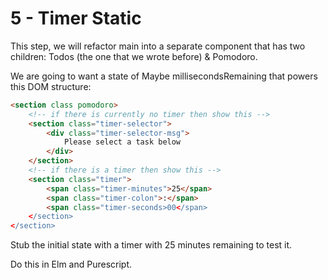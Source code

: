 # 5 - Timer Static

This step, we will refactor main into a separate component that has two 
children: Todos (the one that we wrote before) & Pomodoro.

We are going to want a state of Maybe millisecondsRemaining that powers this DOM structure:

```html
<section class pomodoro>
    <!-- if there is currently no timer then show this -->
    <section class="timer-selector">
        <div class="timer-selector-msg">
            Please select a task below
        </div>
    </section>
    <!-- if there is a timer then show this -->
    <section class="timer">
        <span class="timer-minutes">25</span>
        <span class="timer-colon">:</span>
        <span class="timer-seconds>00</span>
    </section>
</section>
```

Stub the initial state with a timer with 25 minutes remaining to test it.

Do this in Elm and Purescript.